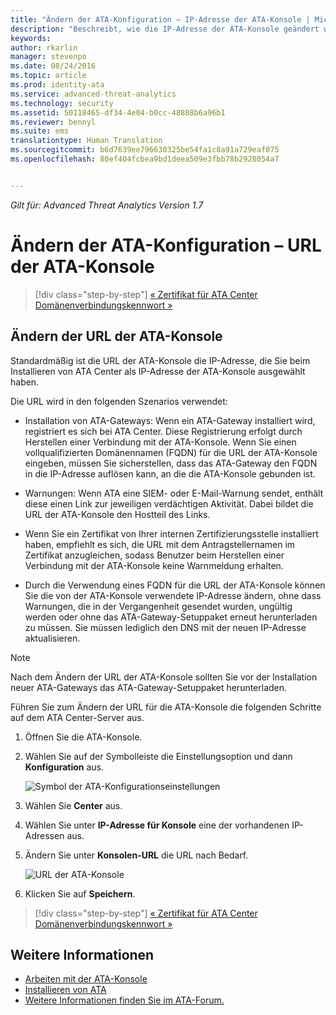 ```yaml
---
title: "Ändern der ATA-Konfiguration – IP-Adresse der ATA-Konsole | Microsoft Advanced Threat Analytics"
description: "Beschreibt, wie die IP-Adresse der ATA-Konsole geändert wird, über die eine Verknüpfung mit der ATA-Konsole auf den ATA-Gateways erstellt wird."
keywords: 
author: rkarlin
manager: stevenpo
ms.date: 08/24/2016
ms.topic: article
ms.prod: identity-ata
ms.service: advanced-threat-analytics
ms.technology: security
ms.assetid: 50118465-df34-4e04-b0cc-48808b6a96b1
ms.reviewer: bennyl
ms.suite: ems
translationtype: Human Translation
ms.sourcegitcommit: b6d7639ee796630325be54fa1c8a91a729eaf075
ms.openlocfilehash: 80ef404fcbea9bd1deea509e3fbb78b2928054a7


---
```


*Gilt für: Advanced Threat Analytics Version 1.7*



# <a name="Change-ATA-configuration---ATA-Console-URL"></a>Ändern der ATA-Konfiguration – URL der ATA-Konsole

>[!div class="step-by-step"]
[« Zertifikat für ATA Center](modifying-ata-config-centercert.md)
[Domänenverbindungskennwort »](modifying-ata-config-dcpassword.md)

## <a name="Change-the-ATA-Console-URL"></a>Ändern der URL der ATA-Konsole
Standardmäßig ist die URL der ATA-Konsole die IP-Adresse, die Sie beim Installieren von ATA Center als IP-Adresse der ATA-Konsole ausgewählt haben.

Die URL wird in den folgenden Szenarios verwendet:

-   Installation von ATA-Gateways: Wenn ein ATA-Gateway installiert wird, registriert es sich bei ATA Center. Diese Registrierung erfolgt durch Herstellen einer Verbindung mit der ATA-Konsole. Wenn Sie einen vollqualifizierten Domänennamen (FQDN) für die URL der ATA-Konsole eingeben, müssen Sie sicherstellen, dass das ATA-Gateway den FQDN in die IP-Adresse auflösen kann, an die die ATA-Konsole gebunden ist.

-   Warnungen: Wenn ATA eine SIEM- oder E-Mail-Warnung sendet, enthält diese einen Link zur jeweiligen verdächtigen Aktivität. Dabei bildet die URL der ATA-Konsole den Hostteil des Links.

-   Wenn Sie ein Zertifikat von Ihrer internen Zertifizierungsstelle installiert haben, empfiehlt es sich, die URL mit dem Antragstellernamen im Zertifikat anzugleichen, sodass Benutzer beim Herstellen einer Verbindung mit der ATA-Konsole keine Warnmeldung erhalten.

-   Durch die Verwendung eines FQDN für die URL der ATA-Konsole können Sie die von der ATA-Konsole verwendete IP-Adresse ändern, ohne dass Warnungen, die in der Vergangenheit gesendet wurden, ungültig werden oder ohne das ATA-Gateway-Setuppaket erneut herunterladen zu müssen. Sie müssen lediglich den DNS mit der neuen IP-Adresse aktualisieren.

> [!NOTE]
> Nach dem Ändern der URL der ATA-Konsole sollten Sie vor der Installation neuer ATA-Gateways das ATA-Gateway-Setuppaket herunterladen.

Führen Sie zum Ändern der URL für die ATA-Konsole die folgenden Schritte auf dem ATA Center-Server aus.

1.  Öffnen Sie die ATA-Konsole.

2.  Wählen Sie auf der Symbolleiste die Einstellungsoption und dann **Konfiguration** aus.

    ![Symbol der ATA-Konfigurationseinstellungen](media/ATA-config-icon.JPG)

3.  Wählen Sie **Center** aus.

4.  Wählen Sie unter **IP-Adresse für Konsole** eine der vorhandenen IP-Adressen aus.

5.  Ändern Sie unter **Konsolen-URL** die URL nach Bedarf.

    ![URL der ATA-Konsole](media/ATA-chge-center-URL.png)
6.  Klicken Sie auf **Speichern**.

>[!div class="step-by-step"]
[« Zertifikat für ATA Center](modifying-ata-config-centercert.md)
[Domänenverbindungskennwort »](modifying-ata-config-dcpassword.md)


## <a name="See-Also"></a>Weitere Informationen
- [Arbeiten mit der ATA-Konsole](working-with-ata-console.md)
- [Installieren von ATA](install-ata.md)
- [Weitere Informationen finden Sie im ATA-Forum.](https://aka.ms/ata-forum)



<!--HONumber=Sep16_HO4-->


